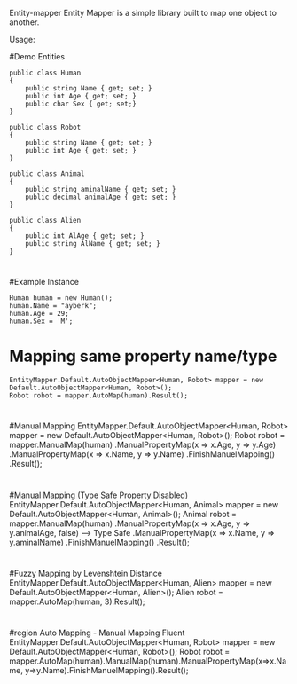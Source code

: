 Entity-mapper
Entity Mapper is a simple library built to map one object to another.

Usage:

#Demo Entities

    public class Human
    {
        public string Name { get; set; }
        public int Age { get; set; }
        public char Sex { get; set;}
    }
    
    public class Robot
    {
        public string Name { get; set; }
        public int Age { get; set; }
    }
    
    public class Animal
    {
        public string aminalName { get; set; }
        public decimal animalAge { get; set; }
    }
    
    public class Alien
    {
        public int AlAge { get; set; }
        public string AlName { get; set; }
    }
    
#

#Example Instance

    Human human = new Human();
    human.Name = "ayberk";
    human.Age = 29;
    human.Sex = 'M';
#
    
# Mapping same property name/type
    EntityMapper.Default.AutoObjectMapper<Human, Robot> mapper = new Default.AutoObjectMapper<Human, Robot>();
    Robot robot = mapper.AutoMap(human).Result();
#
    
#Manual Mapping
    EntityMapper.Default.AutoObjectMapper<Human, Robot> mapper = new Default.AutoObjectMapper<Human, Robot>();
    Robot robot = mapper.ManualMap(human)
    .ManualPropertyMap(x => x.Age, y => y.Age)
    .ManualPropertyMap(x => x.Name, y => y.Name)
    .FinishManuelMapping()
    .Result();
#
    
#Manual Mapping (Type Safe Property Disabled)
    EntityMapper.Default.AutoObjectMapper<Human, Animal> mapper = new Default.AutoObjectMapper<Human, Animal>();
    Animal robot = mapper.ManualMap(human)
    .ManualPropertyMap(x => x.Age, y => y.animalAge, false) --> Type Safe
    .ManualPropertyMap(x => x.Name, y => y.aminalName)
    .FinishManuelMapping()
    .Result();
#
    
#Fuzzy Mapping by Levenshtein Distance
    EntityMapper.Default.AutoObjectMapper<Human, Alien> mapper = new Default.AutoObjectMapper<Human, Alien>();
    Alien robot = mapper.AutoMap(human, 3).Result();
#
    
#region Auto Mapping - Manual Mapping Fluent
    EntityMapper.Default.AutoObjectMapper<Human, Robot> mapper = new Default.AutoObjectMapper<Human, Robot>();
    Robot robot = mapper.AutoMap(human).ManualMap(human).ManualPropertyMap(x=>x.Name, y=>y.Name).FinishManuelMapping().Result();
#
